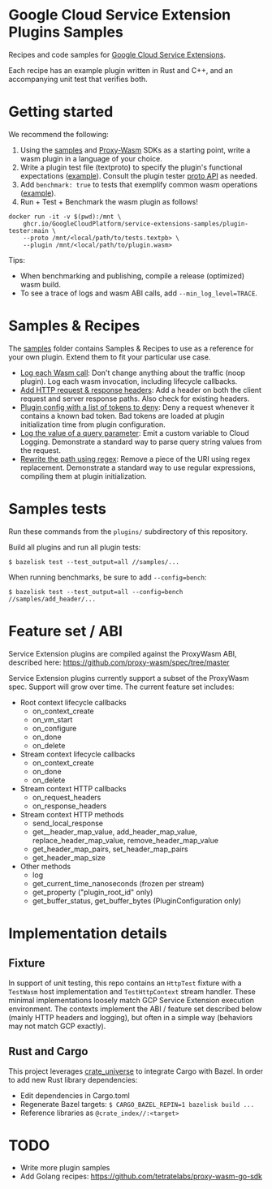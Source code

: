 # Google Cloud Service Extension Plugins Samples

Recipes and code samples for
[Google Cloud Service Extensions](https://cloud.google.com/service-extensions/).

Each recipe has an example plugin written in Rust and C++, and an accompanying
unit test that verifies both.

# Getting started

We recommend the following:

1.  Using the [samples](samples/) and
    [Proxy-Wasm](https://github.com/proxy-wasm) SDKs as a starting point, write
    a wasm plugin in a language of your choice.
1.  Write a plugin test file (textproto) to specify the plugin's functional
    expectations ([example](samples/config_denylist/tests.textpb)). Consult the
    plugin tester [proto API](test/runner.proto) as needed.
1.  Add `benchmark: true` to tests that exemplify common wasm operations
    ([example](samples/add_header/tests.textpb)).
1.  Run + Test + Benchmark the wasm plugin as follows!

```
docker run -it -v $(pwd):/mnt \
    ghcr.io/GoogleCloudPlatform/service-extensions-samples/plugin-tester:main \
    --proto /mnt/<local/path/to/tests.textpb> \
    --plugin /mnt/<local/path/to/plugin.wasm>
```

Tips:

-   When benchmarking and publishing, compile a release (optimized) wasm build.
-   To see a trace of logs and wasm ABI calls, add `--min_log_level=TRACE`.

# Samples & Recipes

The [samples](samples/) folder contains Samples & Recipes to use as a reference
for your own plugin. Extend them to fit your particular use case.

*   [Log each Wasm call](samples/noop_logs): Don't change anything about the
    traffic (noop plugin). Log each wasm invocation, including lifecycle
    callbacks.
*   [Add HTTP request & response headers](samples/add_header): Add a header on
    both the client request and server response paths. Also check for existing
    headers.
*   [Plugin config with a list of tokens to deny](samples/config_denylist): Deny
    a request whenever it contains a known bad token. Bad tokens are loaded at
    plugin initialization time from plugin configuration.
*   [Log the value of a query parameter](samples/query_log): Emit a custom
    variable to Cloud Logging. Demonstrate a standard way to parse query string
    values from the request.
*   [Rewrite the path using regex](samples/regex_rewrite): Remove a piece of the
    URI using regex replacement. Demonstrate a standard way to use regular
    expressions, compiling them at plugin initialization.

# Samples tests

Run these commands from the `plugins/` subdirectory of this repository.

Build all plugins and run all plugin tests:

`$ bazelisk test --test_output=all //samples/...`

When running benchmarks, be sure to add `--config=bench`:

`$ bazelisk test --test_output=all --config=bench //samples/add_header/...`

# Feature set / ABI

Service Extension plugins are compiled against the ProxyWasm ABI, described
here: https://github.com/proxy-wasm/spec/tree/master

Service Extension plugins currently support a subset of the ProxyWasm spec.
Support will grow over time. The current feature set includes:

*   Root context lifecycle callbacks
    *   on_context_create
    *   on_vm_start
    *   on_configure
    *   on_done
    *   on_delete
*   Stream context lifecycle callbacks
    *   on_context_create
    *   on_done
    *   on_delete
*   Stream context HTTP callbacks
    *   on_request_headers
    *   on_response_headers
*   Stream context HTTP methods
    *   send_local_response
    *   get__header_map_value, add_header_map_value, replace_header_map_value,
        remove_header_map_value
    *   get_header_map_pairs, set_header_map_pairs
    *   get_header_map_size
*   Other methods
    *   log
    *   get_current_time_nanoseconds (frozen per stream)
    *   get_property ("plugin_root_id" only)
    *   get_buffer_status, get_buffer_bytes (PluginConfiguration only)

# Implementation details

## Fixture

In support of unit testing, this repo contains an `HttpTest` fixture with a
`TestWasm` host implementation and `TestHttpContext` stream handler. These
minimal implementations loosely match GCP Service Extension execution
environment. The contexts implement the ABI / feature set described below
(mainly HTTP headers and logging), but often in a simple way (behaviors may not
match GCP exactly).

## Rust and Cargo

This project leverages
[crate_universe](http://bazelbuild.github.io/rules_rust/crate_universe.html) to
integrate Cargo with Bazel. In order to add new Rust library dependencies:

*   Edit dependencies in Cargo.toml
*   Regenerate Bazel targets: `$ CARGO_BAZEL_REPIN=1 bazelisk build ...`
*   Reference libraries as `@crate_index//:<target>`

# TODO

*   Write more plugin samples
*   Add Golang recipes: https://github.com/tetratelabs/proxy-wasm-go-sdk
